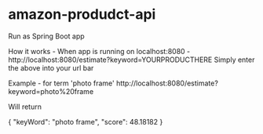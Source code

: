 # amazon-produdct-api

Run as Spring Boot app

How it works -
When app is running on localhost:8080 -
http://localhost:8080/estimate?keyword=YOURPRODUCTHERE
Simply enter the above into your url bar

Example - for term 'photo frame'
http://localhost:8080/estimate?keyword=photo%20frame

Will return

{
"keyWord": "photo frame",
"score": 48.18182
}
